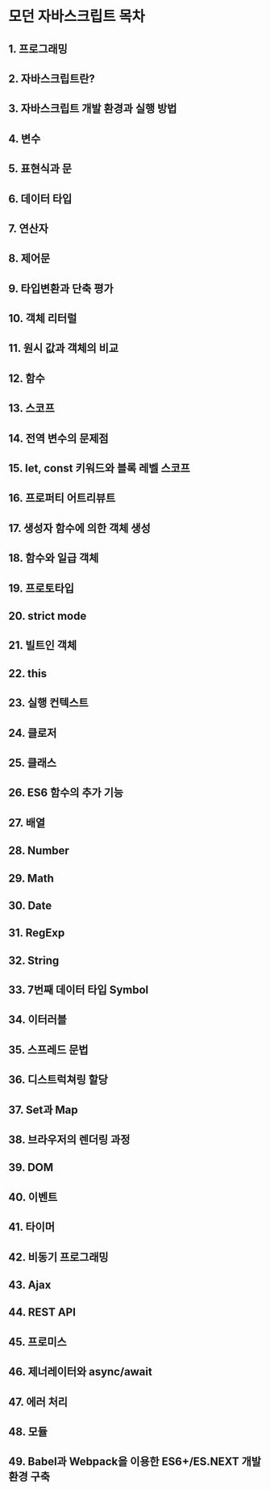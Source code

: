 # 모던 자바스크립트 목차

## 1. 프로그래밍

## 2. 자바스크립트란?

## 3. 자바스크립트 개발 환경과 실행 방법

## 4. 변수

## 5. 표현식과 문

## 6. 데이터 타입

## 7. 연산자

## 8. 제어문

## 9. 타입변환과 단축 평가

## 10. 객체 리터럴

## 11. 원시 값과 객체의 비교

## 12. 함수

## 13. 스코프

## 14. 전역 변수의 문제점

## 15. let, const 키워드와 블록 레벨 스코프

## 16. 프로퍼티 어트리뷰트

## 17. 생성자 함수에 의한 객체 생성

## 18. 함수와 일급 객체

## 19. 프로토타입

## 20. strict mode

## 21. 빌트인 객체

## 22. this

## 23. 실행 컨텍스트

## 24. 클로저

## 25. 클래스

## 26. ES6 함수의 추가 기능

## 27. 배열

## 28. Number

## 29. Math

## 30. Date

## 31. RegExp

## 32. String

## 33. 7번째 데이터 타입 Symbol

## 34. 이터러블

## 35. 스프레드 문법

## 36. 디스트럭쳐링 할당

## 37. Set과 Map

## 38. 브라우저의 렌더링 과정

## 39. DOM

## 40. 이벤트

## 41. 타이머

## 42. 비동기 프로그래밍

## 43. Ajax

## 44. REST API

## 45. 프로미스

## 46. 제너레이터와 async/await

## 47. 에러 처리

## 48. 모듈

## 49. Babel과 Webpack을 이용한 ES6+/ES.NEXT 개발 환경 구축
